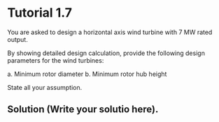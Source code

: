 # Tutorial 1.7

You are asked to design a horizontal axis wind turbine with 7 MW rated output.

By showing detailed design calculation, provide the following design parameters for the wind turbines:

a. Minimum rotor diameter
b. Minimum rotor hub height

State all your assumption.

## Solution (Write your solutio here).
